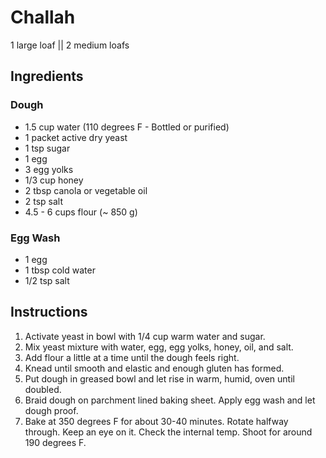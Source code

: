 # Challah

1 large loaf || 2 medium loafs

## Ingredients

### Dough

* 1.5 cup water (110 degrees F - Bottled or purified)
* 1 packet active dry yeast
* 1 tsp sugar
* 1 egg
* 3 egg yolks
* 1/3 cup honey
* 2 tbsp canola or vegetable oil
* 2 tsp salt
* 4.5 - 6 cups flour (~ 850 g)

### Egg Wash

* 1 egg
* 1 tbsp cold water
* 1/2 tsp salt

## Instructions

1. Activate yeast in bowl with 1/4 cup warm water and sugar.
1. Mix yeast mixture with water, egg, egg yolks, honey, oil, and salt.
1. Add flour a little at a time until the dough feels right.
1. Knead until smooth and elastic and enough gluten has formed.
1. Put dough in greased bowl and let rise in warm, humid, oven until doubled.
1. Braid dough on parchment lined baking sheet. Apply egg wash and let dough proof.
1. Bake at 350 degrees F for about 30-40 minutes. Rotate halfway through. Keep
   an eye on it. Check the internal temp. Shoot for around 190 degrees F.
